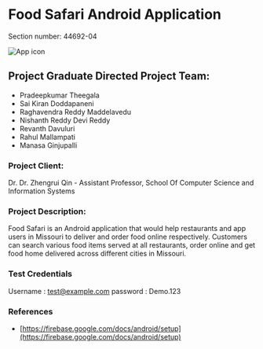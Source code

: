 # Food Safari Android Application
Section number: 44692-04

![App icon](https://github.com/saikirandd/Food_Safari/blob/master/app/src/main/res/drawable/appicon%20-%20Copy.png)


## Project Graduate Directed Project Team:
- Pradeepkumar Theegala
- Sai Kiran Doddapaneni
- Raghavendra Reddy Maddelavedu
- Nishanth Reddy Devi Reddy
- Revanth Davuluri
- Rahul Mallampati
- Manasa Ginjupalli


### Project Client:
Dr. Dr. Zhengrui Qin - Assistant Professor, School Of Computer Science and Information Systems
### Project Description:
Food Safari is an Android application that would help restaurants and app users in Missouri to deliver and order food online respectively. Customers can search various food items served at all restaurants, order online and get food home delivered across different cities in Missouri.
### Test Credentials
Username : test@example.com
password : Demo.123
### References
- [https://firebase.google.com/docs/android/setup](https://firebase.google.com/docs/android/setup)

